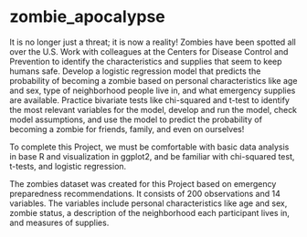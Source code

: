 # zombie_apocalypse
It is no longer just a threat; it is now a reality! Zombies have been spotted all over the U.S. Work with colleagues at the Centers for Disease Control and Prevention to identify the characteristics and supplies that seem to keep humans safe. Develop a logistic regression model that predicts the probability of becoming a zombie based on personal characteristics like age and sex, type of neighborhood people live in, and what emergency supplies are available. Practice bivariate tests like chi-squared and t-test to identify the most relevant variables for the model, develop and run the model, check model assumptions, and use the model to predict the probability of becoming a zombie for friends, family, and even on ourselves!

To complete this Project, we must be comfortable with basic data analysis in base R and visualization in ggplot2, and be familiar with chi-squared test, t-tests, and logistic regression.

The zombies dataset was created for this Project based on emergency preparedness recommendations. It consists of 200 observations and 14 variables. The variables include personal characteristics like age and sex, zombie status, a description of the neighborhood each participant lives in, and measures of supplies.
